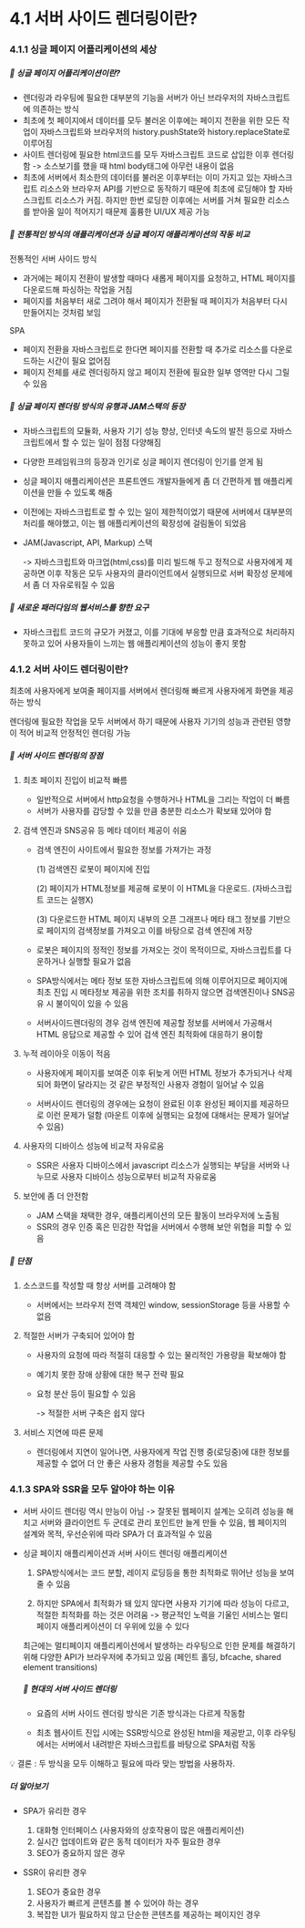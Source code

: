 # 4.1 서버 사이드 렌더링이란?

### 4.1.1 싱글 페이지 어플리케이션의 세상

##### 🔷 싱글 페이지 어플리케이션이란?

- 렌더링과 라우팅에 필요한 대부분의 기능을 서버가 아닌 브라우저의 자바스크립트에 의존하는 방식
- 최초에 첫 페이지에서 데이터를 모두 불러온 이후에는 페이지 전환을 위한 모든 작업이 자바스크립트와 브라우저의 history.pushState와 history.replaceState로 이루어짐
- 사이트 렌더링에 필요한 html코드를 모두 자바스크립트 코드로 삽입한 이후 렌더링함 -> 소스보기를 했을 때 html body태그에 아무런 내용이 없음
- 최초에 서버에서 최소한의 데이터를 불러온 이후부터는 이미 가지고 있는 자바스크립트 리소스와 브라우저 API를 기반으로 동작하기 때문에 최초에 로딩해야 할 자바스크립트 리소스가 커짐. 하지만 한번 로딩한 이후에는 서버를 거쳐 필요한 리소스를 받아올 일이 적어지기 때문제 훌륭한 UI/UX 제공 가능

##### 🔷 전통적인 방식의 애플리케이션과 싱글 페이지 애플리케이션의 작동 비교

전통적인 서버 사이드 방식

- 과거에는 페이지 전환이 발생할 때마다 새롭게 페이지를 요청하고, HTML 페이지를 다운로드해 파싱하는 작업을 거침
- 페이지를 처음부터 새로 그려야 해서 페이지가 전환될 때 페이지가 처음부터 다시 만들어지는 것처럼 보임

SPA

- 페이지 전환을 자바스크립트로 한다면 페이지를 전환할 때 추가로 리소스를 다운로드하는 시간이 필요 없어짐
- 페이지 전체를 새로 렌더링하지 않고 페이지 전환에 필요한 일부 영역만 다시 그릴 수 있음

##### 🔷 싱글 페이지 렌더링 방식의 유행과 JAM스택의 등장

- 자바스크립트의 모듈화, 사용자 기기 성능 향상, 인터넷 속도의 발전 등으로 자바스크립트에서 할 수 있는 일이 점점 다양해짐
- 다양한 프레임워크의 등장과 인기로 싱글 페이지 렌더링이 인기를 얻게 됨
- 싱글 페이지 애플리케이션은 프론트엔드 개발자들에게 좀 더 간편하게 웹 애플리케이션을 만들 수 있도록 해줌
- 이전에는 자바스크립트로 할 수 있는 일이 제한적이었기 때문에 서버에서 대부분의 처리를 해야했고, 이는 웹 애플리케이션의 확장성에 걸림돌이 되었음

- JAM(Javascript, API, Markup) 스택

  -> 자바스크립트와 마크업(html,css)를 미리 빌드해 두고 정적으로 사용자에게 제공하면 이후 작동은 모두 사용자의 클라이언트에서 실행되므로 서버 확장성 문제에서 좀 더 자유로워질 수 있음

##### 🔷 새로운 패러다임의 웹서비스를 향한 요구

- 자바스크립트 코드의 규모가 커졌고, 이를 기대에 부응할 만큼 효과적으로 처리하지 못하고 있어 사용자들이 느끼는 웹 애플리케이션의 성능이 좋지 못함

### 4.1.2 서버 사이드 렌더링이란?

최초에 사용자에게 보여줄 페이지를 서버에서 렌더링해 빠르게 사용자에게 화면을 제공하는 방식

렌더링에 필요한 작업을 모두 서버에서 하기 때문에 사용자 기기의 성능과 관련된 영향이 적어 비교적 안정적인 렌더링 가능

##### 🔷 서버 사이드 렌더링의 장점

1. 최초 페이지 진입이 비교적 빠름

   - 일반적으로 서버에서 http요청을 수행하거나 HTML을 그리는 작업이 더 빠름
   - 서버가 사용자를 감당할 수 있을 만큼 충분한 리소스가 확보돼 있어야 함

2. 검색 엔진과 SNS공유 등 메타 데이터 제공이 쉬움

   - 검색 엔진이 사이트에서 필요한 정보를 가져가는 과정

     (1) 검색엔진 로봇이 페이지에 진입

     (2) 페이지가 HTML정보를 제공해 로봇이 이 HTML을 다운로드. (자바스크립트 코드는 실행X)

     (3) 다운로드한 HTML 페이지 내부의 오픈 그래프나 메타 태그 정보를 기반으로 페이지의 검색정보를 가져오고 이를 바탕으로 검색 엔진에 저장

   - 로봇은 페이지의 정적인 정보를 가져오는 것이 목적이므로, 자바스크립트를 다운하거나 실행할 필요가 없음

   - SPA방식에서는 메타 정보 또한 자바스크립트에 의해 이루어지므로 페이지에 최초 진입 시 메타정보 제공을 위한 조치를 취하지 않으면 검색엔진이나 SNS공유 시 불이익이 있을 수 있음

   - 서버사이드렌더링의 경우 검색 엔진에 제공할 정보를 서버에서 가공해서 HTML 응답으로 제공할 수 있어 검색 엔진 최적화에 대응하기 용이함

3. 누적 레이아웃 이동이 적음

   - 사용자에게 페이지를 보여준 이후 뒤늦게 어떤 HTML 정보가 추가되거나 삭제되어 화면이 달라지는 것 같은 부정적인 사용자 경험이 일어날 수 있음

   - 서버사이드 렌더링의 경우에는 요청이 완료된 이후 완성된 페이지를 제공하므로 이런 문제가 덜함 (마운트 이후에 실행되는 요청에 대해서는 문제가 일어날 수 있음)

4. 사용자의 디바이스 성능에 비교적 자유로움

   - SSR은 사용자 디바이스에서 javascript 리소스가 실행되는 부담을 서버와 나누므로 사용자 디바이스 성능으로부터 비교적 자유로움

5. 보안에 좀 더 안전함
   - JAM 스택을 채택한 경우, 애플리케이션의 모든 활동이 브라우저에 노출됨
   - SSR의 경우 인증 혹은 민감한 작업을 서버에서 수행해 보안 위협을 피할 수 있음

##### 🔷 단점

1. 소스코드를 작성할 때 항상 서버를 고려해야 함

   - 서버에서는 브라우저 전역 객체인 window, sessionStorage 등을 사용할 수 없음

2. 적절한 서버가 구축되어 있어야 함

   - 사용자의 요청에 따라 적절히 대응할 수 있는 물리적인 가용량을 확보해야 함
   - 예기치 못한 장애 상황에 대한 복구 전략 필요
   - 요청 분산 등이 필요할 수 있음

     -> 적절한 서버 구축은 쉽지 않다

3. 서비스 지연에 따른 문제
   - 렌더링에서 지연이 일어나면, 사용자에게 작업 진행 중(로딩중)에 대한 정보를 제공할 수 없어 더 안 좋은 사용자 경험을 제공할 수도 있음

### 4.1.3 SPA와 SSR을 모두 알아야 하는 이유

- 서버 사이드 렌더링 역시 만능이 아님
  -> 잘못된 웹페이지 설계는 오히려 성능을 해치고 서버와 클라이언트 두 군데로 관리 포인트만 늘게 만들 수 있음, 웹 페이지의 설계와 목적, 우선순위에 따라 SPA가 더 효과적일 수 있음

- 싱글 페이지 애플리케이션과 서버 사이드 렌더링 애플리케이션

  1. SPA방식에서는 코드 분할, 레이지 로딩등을 통한 최적화로 뛰어난 성능을 보여줄 수 있음

  2. 하지만 SPA에서 최적화가 돼 있지 않다면 사용자 기기에 따라 성능이 다르고, 적절한 최적화를 하는 것은 어려움 -> 평균적인 노력을 기울인 서비스는 멀티 페이지 애플리케이션이 더 우위에 있을 수 있다

  최근에는 멀티페이지 애플리케이션에서 발생하는 라우팅으로 인한 문제를 해결하기 위해 다양한 API가 브라우저에 추가되고 있음 (페인트 홀딩, bfcache, shared element transitions)

  ##### 🔷 현대의 서버 사이드 렌더링

  - 요즘의 서버 사이드 렌더링 방식은 기존 방식과는 다르게 작동함

  - 최초 웹사이트 진입 시에는 SSR방식으로 완성된 html을 제공받고, 이후 라우팅에서는 서버에서 내려받은 자바스크립트를 바탕으로 SPA처럼 작동

💡 결론 : 두 방식을 모두 이해하고 필요에 따라 맞는 방법을 사용하자.

##### 더 알아보기

- SPA가 유리한 경우

  1.  대화형 인터페이스 (사용자와의 상호작용이 많은 애플리케이션)
  2.  실시간 업데이트와 같은 동적 데이터가 자주 필요한 경우
  3.  SEO가 중요하지 않은 경우

- SSR이 유리한 경우

  1.  SEO가 중요한 경우
  2.  사용자가 빠르게 콘텐츠를 볼 수 있어야 하는 경우
  3.  복잡한 UI가 필요하지 않고 단순한 콘텐츠를 제공하는 페이지인 경우
